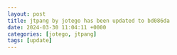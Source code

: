 ```yaml
---
layout: post
title: jtpang by jotego has been updated to bd086da
date: 2024-03-30 11:04:11 +0000
categories: [jotego, jtpang]
tags: [update]
---
```


